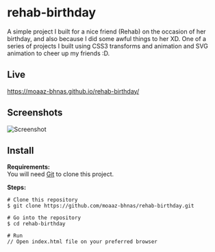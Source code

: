 # rehab-birthday
A simple project I built for a nice friend (Rehab) on the occasion of her birthday, and also because I did some awful things to her XD. One of a series of projects I built using CSS3 transforms and animation and SVG animation to cheer up my friends :D.

## Live
https://moaaz-bhnas.github.io/rehab-birthday/

## Screenshots
![Screenshot](https://i.ibb.co/Fm633hB/2018-12-30-14-53-moaaz-bhnas-github-io.png)

## Install
<b>Requirements:</b>  
You will need [Git](https://git-scm.com/) to clone this project.  

<b>Steps:</b>
```
# Clone this repository
$ git clone https://github.com/moaaz-bhnas/rehab-birthday.git

# Go into the repository
$ cd rehab-birthday

# Run
// Open index.html file on your preferred browser
```
